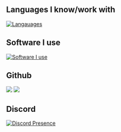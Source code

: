 

## Languages I know/work with

[![Langauages](https://skills.thijs.gg/icons?i=cs,dotnet,java,nodejs,js,ts,py,css,html,vue,bash)](https://skills.thijs.gg)

## Software I use

[![Software I use](https://skills.thijs.gg/icons?i=visualstudio,vscode,blender,unity)](https://skills.thijs.gg)



## Github 
![](https://raw.githubusercontent.com/ObaqX/GithubStatistics/master/generated/overview.svg#gh-dark-mode-only)
![](https://raw.githubusercontent.com/ObaqX/GithubStatistics/master/generated/languages.svg#gh-dark-mode-only)

## Discord 
[![Discord Presence](https://lanyard-profile-readme.vercel.app/api/550912080627236874?theme=dark&bg=235a6f&hideDiscrim=true)](https://discord.com/users/796520457418965080)
